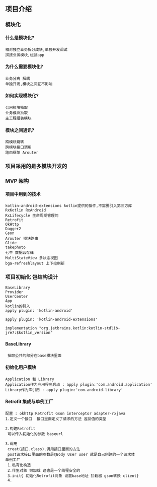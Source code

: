 ## 项目介绍
### 模块化
#### 什么是模块化?
    相对独立业务拆分成块,单独开发调试
    拼接业务模块,组装app
#### 为什么需要模块化?
    业务分离 解耦
    单独开发,模块之间互不影响
#### 如何实现模块化?
    公用模块抽取
    业务模块抽取
    主工程组装模块
#### 模块之间通讯?
    跨模块跳转
    跨模块接口调用
    路由框架 Arouter
### 项目采用的是多模块开发的
### MVP 架构
#### 项目中用到的技术
    kotlin-android-extensions kotlin提供的插件,不需要引入第三方库
    RxKotlin RxAndroid
    RxLifecycle 生命周期管理的
    Retrofit
    OkHttp
    Dagger2
    Gson
    Arouter 模块路由
    Glide
    takephoto
    七牛 数据云存储
    MultiStateView 多状态视图
    bga-refreshlayout 上下拉刷新
### 项目初始化 包结构设计
    BaseLibrary
    Provider
    UserCenter
    App
    kotlin的引入
    apply plugin: 'kotlin-android'

    apply plugin: 'kotlin-android-extensions'

    implementation "org.jetbrains.kotlin:kotlin-stdlib-jre7:$kotlin_version"

#### BaseLibrary
     抽取公共的部分在base模块里面
#### 初始化用户模块
    Application 和 Library
    Application作为应用程序启动 : apply plugin:'com.android.application'
    Library作为库引用 : apply plugin:'com.android.library'
#### Retrofit 集成与单例工厂
    配置 : okhttp Retrofit Gson interceptor adapter-rxjava
    1.定义一个接口  接口里面定义了请求的方法 返回值的类型

    2.构建Retrofit
     可以传入初始化的参数 baseurl

    3.调用
     creat(接口.class).调用接口里面的方法
     post请求接口里面的参数是@Body User user 就是自己创建的一个请求体
    单例工厂
     1.私有化构造
     2.伴生对象 懒加载 这也是一个线程安全的
     3.init{ 初始化Retrofit对象 设置base地址 拦截器 gson转换 client}
     4.